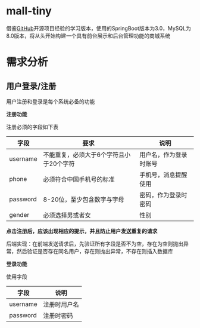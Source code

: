 # mall-tiny

借鉴[GitHub](https://github.com/macrozheng/mall)开源项目经验的学习版本，使用的SpringBoot版本为3.0，MySQL为8.0版本，将从头开始构建一个具有前台展示和后台管理功能的商城系统



# 需求分析

## 用户登录/注册

用户注册和登录是每个系统必备的功能

**注册功能**

注册必须的字段如下表

| 字段     | 要求                                    | 说明                   |
| -------- | --------------------------------------- | ---------------------- |
| username | 不能重复，必须大于6个字符且小于20个字符 | 用户名，作为登录时账号 |
| phone    | 必须符合中国手机号的标准                | 手机号，消息提醒使用   |
| password | 8-20位，至少包含数字与字母              | 密码，作为登录时密码   |
| gender   | 必须选择男或者女                        | 性别                   |

**点击注册后，应该出现相应的提示，并且防止用户发送重复的请求**

后端实现：在前端发送请求后，先验证所有字段是否不为空，存在为空则抛出异常，然后验证是否存在同名用户，存在则抛出异常，不存在则插入数据库



**登录功能**

使用字段

| 字段     | 说明         |
| -------- | ------------ |
| username | 注册时用户名 |
| password | 注册时密码   |

